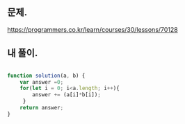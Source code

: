 ## 문제.  

https://programmers.co.kr/learn/courses/30/lessons/70128  


## 내 풀이. 
```javascript

function solution(a, b) {
    var answer =0;
    for(let i = 0; i<a.length; i++){
        answer += (a[i]*b[i]);
     }
    return answer;
}
```
